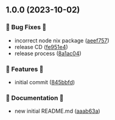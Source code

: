 ## 1.0.0 (2023-10-02)


### 🐛 Bug Fixes 🐛

* incorrect node nix package ([aeef757](https://github.com/tr8team/template.nextjs/commit/aeef7578bdf0f9adb46f18b189d4051adf2ec686))
* release CD ([fe951e4](https://github.com/tr8team/template.nextjs/commit/fe951e4759b0bfe4605884b096306a9fb05e222d))
* release process ([8a1ac04](https://github.com/tr8team/template.nextjs/commit/8a1ac043882948b1b19f8254c496fa1d0dd17ec3))


### 🚀 Features 🚀

* initial commit ([845bbfd](https://github.com/tr8team/template.nextjs/commit/845bbfd63c995f8413911a49c728cfb37e10491a))


### 📝 Documentation 📝

* new initial README.md ([aaab63a](https://github.com/tr8team/template.nextjs/commit/aaab63a4bf5ba438937bedd88d428ab3d34f9af7))
